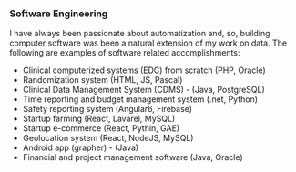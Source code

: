 ### Software Engineering

I have always been passionate about automatization and, so, building computer software was been a natural extension of my work on data. The following are examples of software related accomplishments:
 - Clinical computerized systems (EDC) from scratch (PHP, Oracle)
 - Randomization system (HTML, JS, Pascal)
 - Clinical Data Management System (CDMS) - (Java, PostgreSQL)
 - Time reporting and budget management system (.net, Python)
 - Safety reporting system (Angular6, Firebase)
 - Startup farming (React, Lavarel, MySQL)
 - Startup e-commerce (React, Pythin, GAE)
 - Geolocation system (React, NodeJS, MySQL)
 - Android app (grapher) - (Java)
 - Financial and project management software (Java, Oracle) 